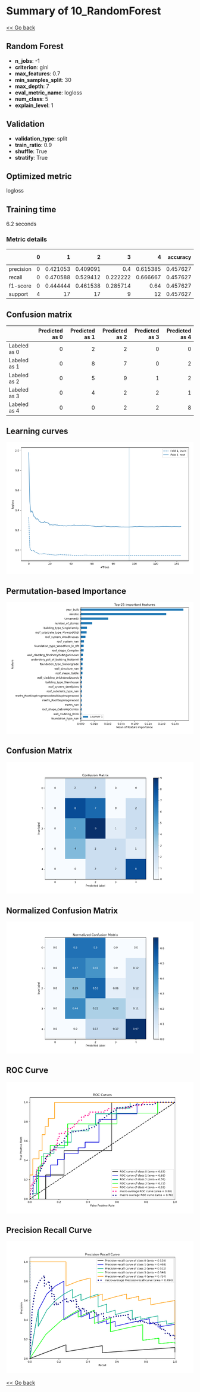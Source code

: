 # Summary of 10_RandomForest

[<< Go back](../README.md)


## Random Forest
- **n_jobs**: -1
- **criterion**: gini
- **max_features**: 0.7
- **min_samples_split**: 30
- **max_depth**: 7
- **eval_metric_name**: logloss
- **num_class**: 5
- **explain_level**: 1

## Validation
 - **validation_type**: split
 - **train_ratio**: 0.9
 - **shuffle**: True
 - **stratify**: True

## Optimized metric
logloss

## Training time

6.2 seconds

### Metric details
|           |   0 |         1 |         2 |        3 |         4 |   accuracy |   macro avg |   weighted avg |   logloss |
|:----------|----:|----------:|----------:|---------:|----------:|-----------:|------------:|---------------:|----------:|
| precision |   0 |  0.421053 |  0.409091 | 0.4      |  0.615385 |   0.457627 |    0.369106 |       0.425374 |   1.23024 |
| recall    |   0 |  0.470588 |  0.529412 | 0.222222 |  0.666667 |   0.457627 |    0.377778 |       0.457627 |   1.23024 |
| f1-score  |   0 |  0.444444 |  0.461538 | 0.285714 |  0.64     |   0.457627 |    0.366339 |       0.434799 |   1.23024 |
| support   |   4 | 17        | 17        | 9        | 12        |   0.457627 |   59        |      59        |   1.23024 |


## Confusion matrix
|              |   Predicted as 0 |   Predicted as 1 |   Predicted as 2 |   Predicted as 3 |   Predicted as 4 |
|:-------------|-----------------:|-----------------:|-----------------:|-----------------:|-----------------:|
| Labeled as 0 |                0 |                2 |                2 |                0 |                0 |
| Labeled as 1 |                0 |                8 |                7 |                0 |                2 |
| Labeled as 2 |                0 |                5 |                9 |                1 |                2 |
| Labeled as 3 |                0 |                4 |                2 |                2 |                1 |
| Labeled as 4 |                0 |                0 |                2 |                2 |                8 |

## Learning curves
![Learning curves](learning_curves.png)

## Permutation-based Importance
![Permutation-based Importance](permutation_importance.png)
## Confusion Matrix

![Confusion Matrix](confusion_matrix.png)


## Normalized Confusion Matrix

![Normalized Confusion Matrix](confusion_matrix_normalized.png)


## ROC Curve

![ROC Curve](roc_curve.png)


## Precision Recall Curve

![Precision Recall Curve](precision_recall_curve.png)



[<< Go back](../README.md)
